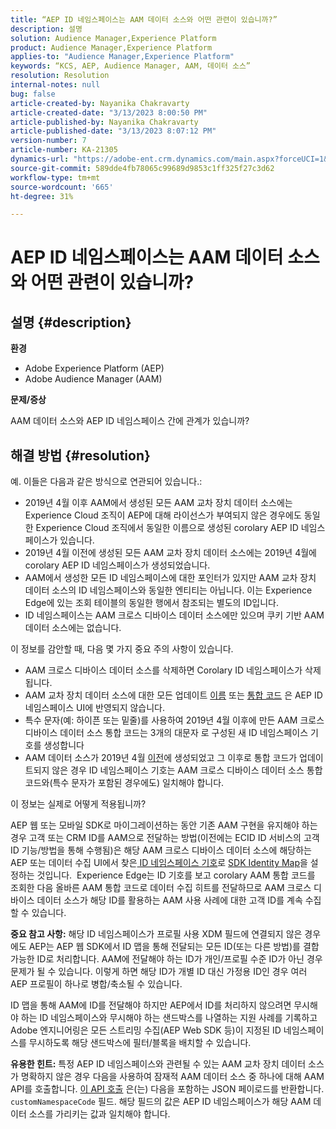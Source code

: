```yaml
---
title: “AEP ID 네임스페이스는 AAM 데이터 소스와 어떤 관련이 있습니까?”
description: 설명
solution: Audience Manager,Experience Platform
product: Audience Manager,Experience Platform
applies-to: "Audience Manager,Experience Platform"
keywords: “KCS, AEP, Audience Manager, AAM, 데이터 소스”
resolution: Resolution
internal-notes: null
bug: false
article-created-by: Nayanika Chakravarty
article-created-date: "3/13/2023 8:00:50 PM"
article-published-by: Nayanika Chakravarty
article-published-date: "3/13/2023 8:07:12 PM"
version-number: 7
article-number: KA-21305
dynamics-url: "https://adobe-ent.crm.dynamics.com/main.aspx?forceUCI=1&pagetype=entityrecord&etn=knowledgearticle&id=b4adbbbc-d9c1-ed11-83ff-6045bd0065b6"
source-git-commit: 589dde4fb78065c99689d9853c1ff325f27c3d62
workflow-type: tm+mt
source-wordcount: '665'
ht-degree: 31%

---
```


# AEP ID 네임스페이스는 AAM 데이터 소스와 어떤 관련이 있습니까?

## 설명 {#description}


<b>환경</b>

- Adobe Experience Platform (AEP)
- Adobe Audience Manager (AAM)


<b>문제/증상</b>

AAM 데이터 소스와 AEP ID 네임스페이스 간에 관계가 있습니까?


## 해결 방법 {#resolution}


예. 이들은 다음과 같은 방식으로 연관되어 있습니다.:

- 2019년 4월 이후 AAM에서 생성된 모든 AAM 교차 장치 데이터 소스에는 Experience Cloud 조직이 AEP에 대해 라이선스가 부여되지 않은 경우에도 동일한 Experience Cloud 조직에서 동일한 이름으로 생성된 corolary AEP ID 네임스페이스가 있습니다.
- 2019년 4월 이전에 생성된 모든 AAM 교차 장치 데이터 소스에는 2019년 4월에 corolary AEP ID 네임스페이스가 생성되었습니다.
- AAM에서 생성한 모든 ID 네임스페이스에 대한 포인터가 있지만 AAM 교차 장치 데이터 소스의 ID 네임스페이스와 동일한 엔티티는 아닙니다. 이는 Experience Edge에 있는 조회 테이블의 동일한 행에서 참조되는 별도의 ID입니다.
- ID 네임스페이스는 AAM 크로스 디바이스 데이터 소스에만 있으며 쿠키 기반 AAM 데이터 소스에는 없습니다.


이 정보를 감안할 때, 다음 몇 가지 중요 주의 사항이 있습니다.

- AAM 크로스 디바이스 데이터 소스를 삭제하면 Corolary ID 네임스페이스가 삭제됩니다.
- AAM 교차 장치 데이터 소스에 대한 모든 업데이트 <u>이름</u> 또는 <u>통합 코드</u> 은 AEP ID 네임스페이스 UI에 반영되지 않습니다.
- 특수 문자(예: 하이픈 또는 밑줄)를 사용하여 2019년 4월 이후에 만든 AAM 크로스 디바이스 데이터 소스 통합 코드는 3개의 대문자 로 구성된 새 ID 네임스페이스 기호를 생성합니다
- AAM 데이터 소스가 2019년 4월 <u>이전</u>에 생성되었고 그 이후로 통합 코드가 업데이트되지 않은 경우 ID 네임스페이스 기호는 AAM 크로스 디바이스 데이터 소스 통합 코드와(특수 문자가 포함된 경우에도) 일치해야 합니다.


이 정보는 실제로 어떻게 적용됩니까?

AEP 웹 또는 모바일 SDK로 마이그레이션하는 동안 기존 AAM 구현을 유지해야 하는 경우 고객 또는 CRM ID를 AAM으로 전달하는 방법(이전에는 ECID ID 서비스의 고객 ID 기능/방법을 통해 수행됨)은 해당 AAM 크로스 디바이스 데이터 소스에 해당하는 AEP 또는 데이터 수집 UI에서 찾은<u> ID 네임스페이스 기호</u>로 [SDK Identity Map](https://experienceleague.adobe.com/docs/experience-platform/edge/identity/overview.html?lang=en)을 설정하는 것입니다.  Experience Edge는 ID 기호를 보고 corolary AAM 통합 코드를 조회한 다음 올바른 AAM 통합 코드로 데이터 수집 히트를 전달하므로 AAM 크로스 디바이스 데이터 소스가 해당 ID를 활용하는 AAM 사용 사례에 대한 고객 ID를 계속 수집할 수 있습니다.

<b>중요 참고 사항:</b> 해당 ID 네임스페이스가 프로필 사용 XDM 필드에 연결되지 않은 경우에도 AEP는 AEP 웹 SDK에서 ID 맵을 통해 전달되는 모든 ID(또는 다른 방법)를 결합 가능한 ID로 처리합니다. AAM에 전달해야 하는 ID가 개인/프로필 수준 ID가 아닌 경우 문제가 될 수 있습니다. 이렇게 하면 해당 ID가 개별 ID 대신 가정용 ID인 경우 여러 AEP 프로필이 하나로 병합/축소될 수 있습니다.



ID 맵을 통해 AAM에 ID를 전달해야 하지만 AEP에서 ID를 처리하지 않으려면 무시해야 하는 ID 네임스페이스와 무시해야 하는 샌드박스를 나열하는 지원 사례를 기록하고 Adobe 엔지니어링은 모든 스트리밍 수집(AEP Web SDK 등)이 지정된 ID 네임스페이스를 무시하도록 해당 샌드박스에 필터/블록을 배치할 수 있습니다.



<b>유용한 힌트:</b> 특정 AEP ID 네임스페이스와 관련될 수 있는 AAM 교차 장치 데이터 소스가 명확하지 않은 경우 다음을 사용하여 잠재적 AAM 데이터 소스 중 하나에 대해 AAM API를 호출합니다. [이 API 호출](https://vhttps://bank.demdex.com/portal/swagger/index.html#/Data%20Source%20API/get_datasources__dataSourceId_) 은(는) 다음을 포함하는 JSON 페이로드를 반환합니다. `customNamespaceCode` 필드. 해당 필드의 값은 AEP ID 네임스페이스가 해당 AAM 데이터 소스를 가리키는 값과 일치해야 합니다.


